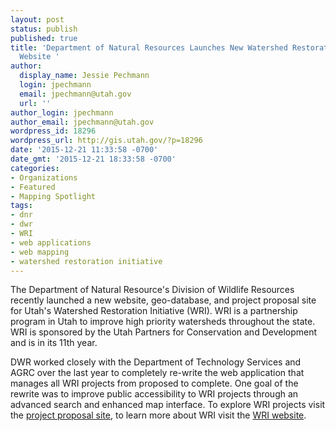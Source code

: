```yaml
---
layout: post
status: publish
published: true
title: 'Department of Natural Resources Launches New Watershed Restoration Initiative
  Website '
author:
  display_name: Jessie Pechmann
  login: jpechmann
  email: jpechmann@utah.gov
  url: ''
author_login: jpechmann
author_email: jpechmann@utah.gov
wordpress_id: 18296
wordpress_url: http://gis.utah.gov/?p=18296
date: '2015-12-21 11:33:58 -0700'
date_gmt: '2015-12-21 18:33:58 -0700'
categories:
- Organizations
- Featured
- Mapping Spotlight
tags:
- dnr
- dwr
- WRI
- web applications
- web mapping
- watershed restoration initiative
---
```

<p>The Department of Natural Resource's Division of Wildlife Resources recently launched a new website, geo-database, and project proposal site for Utah's Watershed Restoration Initiative (WRI). WRI is a partnership program in Utah to improve high priority watersheds throughout the state. WRI is sponsored by the Utah Partners for Conservation and Development and is in its 11th year.  </p>
<p>DWR worked closely with the Department of Technology Services and AGRC over the last year to completely re-write the web application that manages all WRI projects from proposed to complete. One goal of the rewrite was to improve public accessibility to WRI projects through an advanced search and enhanced map interface. To explore WRI projects visit the <a href="https://wri.utah.gov/wri/">project proposal site</a>, to learn more about WRI visit the <a href="http://watershed.utah.gov/">WRI website</a>.     </p>

